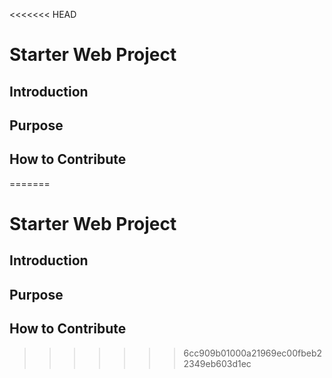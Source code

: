 <<<<<<< HEAD
# Starter Web Project

## Introduction

## Purpose

## How to Contribute

=======
# Starter Web Project

## Introduction

## Purpose

## How to Contribute

>>>>>>> 6cc909b01000a21969ec00fbeb22349eb603d1ec
